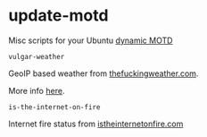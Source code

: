 update-motd
===========


Misc scripts for your Ubuntu [dynamic MOTD](https://wiki.ubuntu.com/UpdateMotd "link to Ubuntu wiki")
  
```vulgar-weather```

GeoIP based weather from [thefuckingweather.com](http://thefuckingweather.com/ "link to thefuckingweather.com").

More info [here](http://www.ihashacks.com/blog/2013/04/25/fun-with-geoip-and-profane-weather/ "link to ihashacks blog").


```is-the-internet-on-fire```

Internet fire status from [istheinternetonfire.com](http://istheinternetonfire.com/ "link to istheinternetonfire.com")
